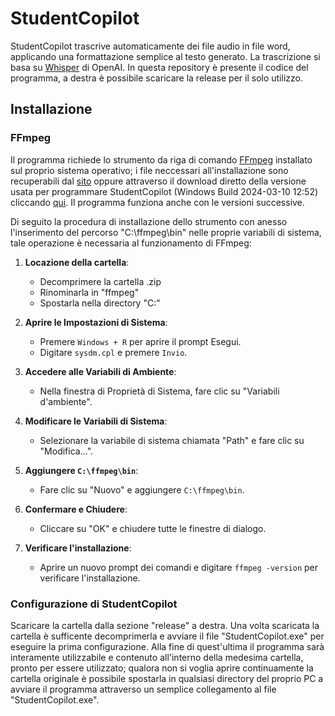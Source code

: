 # StudentCopilot
StudentCopilot trascrive automaticamente dei file audio in file word, applicando una formattazione semplice al testo generato. La trascrizione si basa su 
[Whisper](https://github.com/openai/whisper?tab=readme-ov-file) di OpenAI.
In questa repository è presente il codice del programma, a destra è possibile scaricare la release per il solo utilizzo. 
## Installazione
### FFmpeg
Il programma richiede lo strumento da riga di comando [FFmpeg](https://ffmpeg.org/download.html#build-windows) installato sul proprio sistema operativo; i file neccessari all'installazione sono recuperabili dal [sito](https://ffmpeg.org/download.html#build-windows) oppure attraverso il download diretto della versione usata per programmare StudentCopilot (Windows Build 2024-03-10 12:52) cliccando [qui](https://github.com/BtbN/FFmpeg-Builds/releases/download/latest/ffmpeg-master-latest-win64-gpl-shared.zip). Il programma funziona anche con le versioni successive.

Di seguito la procedura di installazione dello strumento con anesso l'inserimento del percorso "C:\ffmpeg\bin" nelle proprie variabili di sistema, tale operazione è necessaria al funzionamento di FFmpeg:
1. **Locazione della cartella**:
   - Decomprimere la cartella .zip
   - Rinominarla in "ffmpeg"
   - Spostarla nella directory "C:\"

2. **Aprire le Impostazioni di Sistema**:
   - Premere `Windows + R` per aprire il prompt Esegui.
   - Digitare `sysdm.cpl` e premere `Invio`.

3. **Accedere alle Variabili di Ambiente**:
   - Nella finestra di Proprietà di Sistema, fare clic su "Variabili d'ambiente".

4. **Modificare le Variabili di Sistema**:
   - Selezionare la variabile di sistema chiamata "Path" e fare clic su "Modifica...".

5. **Aggiungere `C:\ffmpeg\bin`**:
   - Fare clic su "Nuovo" e aggiungere `C:\ffmpeg\bin`.

6. **Confermare e Chiudere**:
   - Cliccare su "OK" e chiudere tutte le finestre di dialogo.

7. **Verificare l'installazione**:
   - Aprire un nuovo prompt dei comandi e digitare `ffmpeg -version` per verificare l'installazione.

### Configurazione di StudentCopilot

Scaricare la cartella dalla sezione "release" a destra. Una volta scaricata la cartella è sufficente decomprimerla e avviare il file "StudentCopilot.exe" per eseguire la prima configurazione. Alla fine di quest'ultima il programma sarà interamente utilizzabile e contenuto all'interno della medesima cartella, pronto per essere utilizzato; qualora non si voglia aprire continuamente la cartella originale è possibile spostarla in qualsiasi directory del proprio PC a avviare il programma attraverso un semplice collegamento al file "StudentCopilot.exe".
